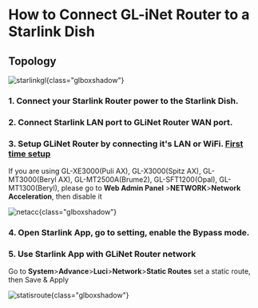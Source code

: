 # How to Connect GL-iNet Router to a Starlink Dish

## Topology

![starlinkgl](https://static.gl-inet.com/docs/router/en/4/faq/Starlink/starlinkgl.jpg){class="glboxshadow"}

### 1. Connect your Starlink Router power to the Starlink Dish.

### 2. Connect Starlink LAN port to GLiNet Router WAN port.

### 3. Setup GLiNet Router by connecting it's LAN or WiFi. [First time setup](https://docs.gl-inet.com/router/en/4/faq/first_time_setup/)

If you are using GL-XE3000(Puli AX), GL-X3000(Spitz AX), GL-MT3000(Beryl AX), GL-MT2500A(Brume2), GL-SFT1200(Opal), GL-MT1300(Beryl), please go to **Web Admin Panel** >**NETWORK**>**Network Acceleration**, then disable it

![netacc](https://static.gl-inet.com/docs/router/en/4/faq/Starlink/netacc.jpg){class="glboxshadow"}

### 4. Open Starlink App, go to setting, enable the Bypass mode.

### 5. Use Starlink App with GLiNet Router network

Go to **System**>**Advance**>**Luci**>**Network**>**Static Routes** set a static route, then Save & Apply

![statisroute](https://static.gl-inet.com/docs/router/en/4/faq/Starlink/staticroute.jpg){class="glboxshadow"}
